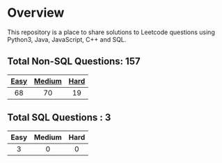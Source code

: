 # Overview

This repository is a place to share solutions to Leetcode questions using Python3, Java, JavaScript, C++ and SQL.


## Total Non-SQL Questions: 157

| [Easy](https://github.com/ezryn-zaharoff/leetcode-solutions/tree/master/01-easy) | [Medium](https://github.com/ezryn-zaharoff/leetcode-solutions/tree/master/02-medium) | [Hard](https://github.com/ezryn-zaharoff/leetcode-solutions/tree/master/03-hard) |
|:----:|:------:|:----:|
|  68  |   70   |  19  |


## Total SQL Questions : 3

| Easy | Medium | Hard |
|:----:|:------:|:----:|
|   3  |    0   |   0  |
